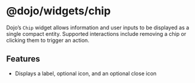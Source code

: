 <span class="citation" data-cites="dojo/widgets/chip"><span class="citation" data-cites="dojo/widgets/chip">@dojo/widgets/chip</span></span>
============================================================================================================================================

Dojo’s `Chip` widget allows information and user inputs to be displayed as a single compact entity. Supported interactions include removing a chip or clicking them to trigger an action.

Features
--------

-   Displays a label, optional icon, and an optional close icon

